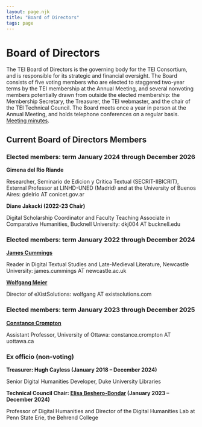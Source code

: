 ```yaml
---
layout: page.njk
title: "Board of Directors"
tags: page
---
```

# Board of Directors
The TEI Board of Directors is the governing body for the TEI Consortium, and is responsible for its strategic and financial oversight. The Board consists of five voting members who are elected to staggered two-year terms by the TEI membership at the Annual Meeting, and several nonvoting members potentially drawn from outside the elected membership: the Membership Secretary, the Treasurer, the TEI webmaster, and the chair of the TEI Technical Council. The Board meets once a year in person at the Annual Meeting, and holds telephone conferences on a regular basis. [Meeting minutes](/activities/board/ "meeting minutes").

## Current Board of Directors Members

### Elected members: term January 2024 through December 2026

**Gimena del Rio Riande**

Researcher, Seminario de Edicion y Critica Textual (SECRIT-IIBICRIT), External Professor at LINHD-UNED (Madrid) and at the University of Buenos Aires: gdelrio AT conicet.gov.ar

**Diane Jakacki (2022-23 Chair)**

Digital Scholarship Coordinator and Faculty Teaching Associate in Comparative Humanities, Bucknell University: dkj004 AT bucknell.edu

### Elected members: term January 2022 through December 2024

**[James Cummings](https://www.ncl.ac.uk/elll/staff/profile/jamescummings.html)**

Reader in Digital Textual Studies and Late-Medieval Literature, Newcastle University: james.cummings AT newcastle.ac.uk

**[Wolfgang Meier](https://www.existsolutions.com/)**

Director of eXistSolutions: wolfgang AT existsolutions.com

### Elected members: term January 2023 through December 2025

**[Constance Crompton](https://uniweb.uottawa.ca/members/3039)**

Assistant Professor, University of Ottawa: constance.crompton AT uottawa.ca

### Ex officio (non-voting)

**Treasurer: Hugh Cayless (January 2018 – December 2024)**

Senior Digital Humanities Developer, Duke University Libraries

**Technical Council Chair: [Elisa Beshero-Bondar](https://newtfire.org) (January 2023 – December 2024)**

Professor of Digital Humanities and Director of the Digital Humanities Lab at Penn State Erie, the Behrend College
